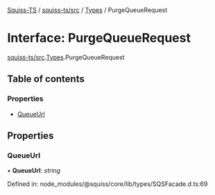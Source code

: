 [Squiss-TS](../README.md) / [squiss-ts/src](../modules/squiss_ts_src.md) / [Types](../modules/squiss_ts_src.types.md) / PurgeQueueRequest

# Interface: PurgeQueueRequest

[squiss-ts/src](../modules/squiss_ts_src.md).[Types](../modules/squiss_ts_src.types.md).PurgeQueueRequest

## Table of contents

### Properties

- [QueueUrl](squiss_ts_src.types.purgequeuerequest.md#queueurl)

## Properties

### QueueUrl

• **QueueUrl**: *string*

Defined in: node_modules/@squiss/core/lib/types/SQSFacade.d.ts:69
